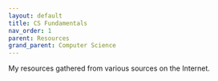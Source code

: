 ```yaml
---
layout: default
title: CS Fundamentals
nav_order: 1
parent: Resources
grand_parent: Computer Science
---
```


My resources gathered from various sources on the Internet.

